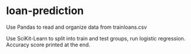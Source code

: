 # loan-prediction

Use Pandas to read and organize data from trainloans.csv

Use SciKit-Learn to split into train and test groups, run logistic regression.
Accuracy score printed at the end.
